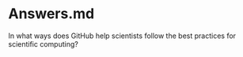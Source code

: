 # Answers.md
In what ways does GitHub help scientists follow the best practices for scientific computing?
